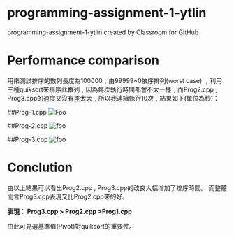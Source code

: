 # programming-assignment-1-ytlin
programming-assignment-1-ytlin created by Classroom for GitHub

# Performance comparison

用來測試排序的數列長度為100000﹐由99999~0依序排列(worst case)
﹐利用三種quiksort來排序此數列﹐因為每次執行時間都會不太一樣﹐而Prog2.cpp , Prog3.cpp的速度又沒有差太大﹐所以我連續執行10次﹐結果如下(單位為秒)：

##Prog-1.cpp
![Foo](https://github.com/NCTU-CSE-Introduction-to-Algorithms/programming-assignment-1-ytlin/blob/master/screenshot/p1.png)

##Prog-2.cpp
![foo](https://github.com/NCTU-CSE-Introduction-to-Algorithms/programming-assignment-1-ytlin/blob/master/screenshot/p2.png)

##Prog-3.cpp
![foo](https://github.com/NCTU-CSE-Introduction-to-Algorithms/programming-assignment-1-ytlin/blob/master/screenshot/p3.png)

# Conclution

由以上結果可以看出Prog2.cpp , Prog3.cpp的改良大幅增加了排序時間。
而整體而言Prog3.cpp表現又比Prog2.cpp來的好。

**表現： Prog3.cpp > Prog2.cpp >Prog1.cpp**

由此可見選基準值(Pivot)對quiksort的重要性。
